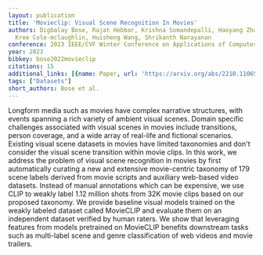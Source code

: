 ```yaml
---
layout: publication
title: 'Movieclip: Visual Scene Recognition In Movies'
authors: Digbalay Bose, Rajat Hebbar, Krishna Somandepalli, Haoyang Zhang, Yin Cui,
  Kree Cole-mclaughlin, Huisheng Wang, Shrikanth Narayanan
conference: 2023 IEEE/CVF Winter Conference on Applications of Computer Vision (WACV)
year: 2023
bibkey: bose2022movieclip
citations: 15
additional_links: [{name: Paper, url: 'https://arxiv.org/abs/2210.11065'}]
tags: ["Datasets"]
short_authors: Bose et al.
---
```

Longform media such as movies have complex narrative structures, with events
spanning a rich variety of ambient visual scenes. Domain specific challenges
associated with visual scenes in movies include transitions, person coverage,
and a wide array of real-life and fictional scenarios. Existing visual scene
datasets in movies have limited taxonomies and don't consider the visual scene
transition within movie clips. In this work, we address the problem of visual
scene recognition in movies by first automatically curating a new and extensive
movie-centric taxonomy of 179 scene labels derived from movie scripts and
auxiliary web-based video datasets. Instead of manual annotations which can be
expensive, we use CLIP to weakly label 1.12 million shots from 32K movie clips
based on our proposed taxonomy. We provide baseline visual models trained on
the weakly labeled dataset called MovieCLIP and evaluate them on an independent
dataset verified by human raters. We show that leveraging features from models
pretrained on MovieCLIP benefits downstream tasks such as multi-label scene and
genre classification of web videos and movie trailers.
